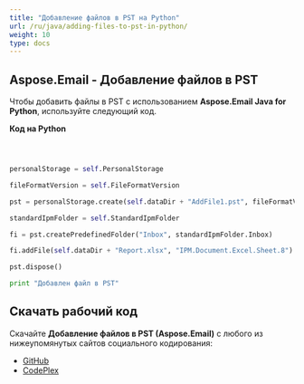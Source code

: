 ```yaml
---
title: "Добавление файлов в PST на Python"
url: /ru/java/adding-files-to-pst-in-python/
weight: 10
type: docs
---
```


## **Aspose.Email - Добавление файлов в PST**
Чтобы добавить файлы в PST с использованием **Aspose.Email Java for Python**, используйте следующий код.

**Код на Python**

```python



personalStorage = self.PersonalStorage

fileFormatVersion = self.FileFormatVersion

pst = personalStorage.create(self.dataDir + "AddFile1.pst", fileFormatVersion.Unicode)

standardIpmFolder = self.StandardIpmFolder

fi = pst.createPredefinedFolder("Inbox", standardIpmFolder.Inbox)

fi.addFile(self.dataDir + "Report.xlsx", "IPM.Document.Excel.Sheet.8")

pst.dispose()

print "Добавлен файл в PST"

```
## **Скачать рабочий код**
Скачайте **Добавление файлов в PST (Aspose.Email)** с любого из нижеупомянутых сайтов социального кодирования:

- [GitHub](https://github.com/aspose-email/Aspose.Email-for-Java/releases/tag/Aspose.Email_Java_for_Python-v1.0)
- [CodePlex](http://asposeemailjavapython.codeplex.com/releases/)